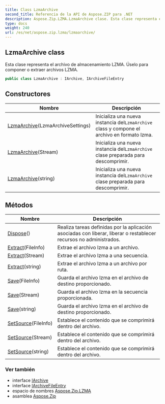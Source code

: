 ```yaml
---
title: Class LzmaArchive
second_title: Referencia de la API de Aspose.ZIP para .NET
description: Aspose.Zip.LZMA.LzmaArchive clase. Esta clase representa el archivo de almacenamiento LZMA. Úselo para componer o extraer archivos LZMA.
type: docs
weight: 240
url: /es/net/aspose.zip.lzma/lzmaarchive/
---
```

## LzmaArchive class

Esta clase representa el archivo de almacenamiento LZMA. Úselo para componer o extraer archivos LZMA.

```csharp
public class LzmaArchive : IArchive, IArchiveFileEntry
```

## Constructores

| Nombre | Descripción |
| --- | --- |
| [LzmaArchive](lzmaarchive/#constructor)(LzmaArchiveSettings) | Inicializa una nueva instancia del`LzmaArchive` class y compone el archivo en formato lzma. |
| [LzmaArchive](lzmaarchive/#constructor_1)(Stream) | Inicializa una nueva instancia del`LzmaArchive` clase preparada para descomprimir. |
| [LzmaArchive](lzmaarchive/#constructor_2)(string) | Inicializa una nueva instancia del`LzmaArchive` clase preparada para descomprimir. |

## Métodos

| Nombre | Descripción |
| --- | --- |
| [Dispose](../../aspose.zip.lzma/lzmaarchive/dispose/)() | Realiza tareas definidas por la aplicación asociadas con liberar, liberar o restablecer recursos no administrados. |
| [Extract](../../aspose.zip.lzma/lzmaarchive/extract/#extract)(FileInfo) | Extrae el archivo lzma a un archivo. |
| [Extract](../../aspose.zip.lzma/lzmaarchive/extract/#extract_1)(Stream) | Extrae el archivo lzma a una secuencia. |
| [Extract](../../aspose.zip.lzma/lzmaarchive/extract/#extract_2)(string) | Extrae el archivo lzma a un archivo por ruta. |
| [Save](../../aspose.zip.lzma/lzmaarchive/save/#save)(FileInfo) | Guarda el archivo lzma en el archivo de destino proporcionado. |
| [Save](../../aspose.zip.lzma/lzmaarchive/save/#save_1)(Stream) | Guarda el archivo lzma en la secuencia proporcionada. |
| [Save](../../aspose.zip.lzma/lzmaarchive/save/#save_2)(string) | Guarda el archivo lzma en el archivo de destino proporcionado. |
| [SetSource](../../aspose.zip.lzma/lzmaarchive/setsource/#setsource)(FileInfo) | Establece el contenido que se comprimirá dentro del archivo. |
| [SetSource](../../aspose.zip.lzma/lzmaarchive/setsource/#setsource_1)(Stream) | Establece el contenido que se comprimirá dentro del archivo. |
| [SetSource](../../aspose.zip.lzma/lzmaarchive/setsource/#setsource_2)(string) | Establece el contenido que se comprimirá dentro del archivo. |

### Ver también

* interface [IArchive](../../aspose.zip/iarchive/)
* interface [IArchiveFileEntry](../../aspose.zip/iarchivefileentry/)
* espacio de nombres [Aspose.Zip.LZMA](../../aspose.zip.lzma/)
* asamblea [Aspose.Zip](../../)


